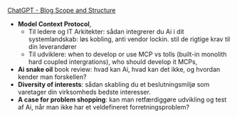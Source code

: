 
[ChatGPT - Blog Scope and Structure](https://chatgpt.com/share/67e00b84-d5d0-800a-8e0a-56fbe0ae92c9)
* **Model Context Protocol**, 
	* Til ledere og IT Arkitekter: sådan integrerer du Ai i dit systemlandskab: løs kobling, anti vendor lockin.  stil de rigtige krav til din leverandører
	* Til udviklere: when to develop or use MCP vs  tolls (built-in monolith hard coupled intergrations), who should develop it MCPs, 
* **Ai snake oil** book review: hvad kan Ai, hvad kan det ikke, og hvordan kender man forskellen?
* **Diversity of interests**: sådan skabling du et beslutningsmiljø som varetager din virksomheds bedste interesser.
* **A case for problem shopping**: kan man retfærdiggøre udvikling og test af Ai, når man ikke har et veldefineret forretningsproblem?